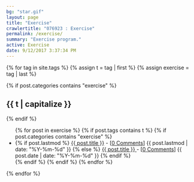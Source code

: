 ```yaml
---
bg: "star.gif"
layout: page
title: "Exercise"
crawlertitle: "076923 : Exercise"
permalink: /exercise/
summary: "Exercise program."
active: Exercise
date: 9/12/2017 3:37:34 PM 
---
```


{% for tag in site.tags %}
  {% assign t = tag | first %}
  {% assign exercise = tag | last %}

{% if post.categories contains "exercise" %}
  
  <h2 class="category-key" id="{{ t | downcase }}">{{ t | capitalize }}</h2>
    
{% endif %}

  <ul class="year">
    {% for post in exercise %}
      {% if post.tags contains t %}
        {% if post.categories contains "exercise" %}
        <li>
          {% if post.lastmod %}
            <a href="{{ post.url }}">{{ post.title }}</a> - [<a href="{{ post.url }}#disqus_thread" data-disqus-identifier="{{ post.id }}">0 Comments</a>]
            <span class="date">{{ post.lastmod | date: "%Y-%m-%d"  }}</span>
          {% else %}
            <a href="{{ post.url }}">{{ post.title }} </a> - [<a href="{{ post.url }}#disqus_thread" data-disqus-identifier="{{ post.id }}">0 Comments</a>]
            <span class="date">{{ post.date | date: "%Y-%m-%d"  }}</span>
          {% endif %}
        </li>
      {% endif %}
      {% endif %}
    {% endfor %}
  </ul>


{% endfor %}



